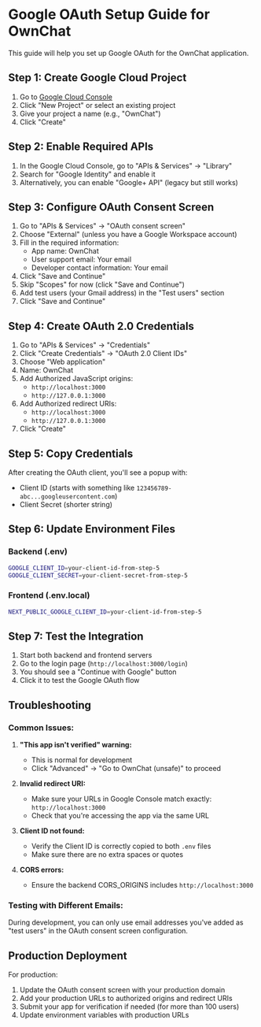 # Google OAuth Setup Guide for OwnChat

This guide will help you set up Google OAuth for the OwnChat application.

## Step 1: Create Google Cloud Project

1. Go to [Google Cloud Console](https://console.cloud.google.com/)
2. Click "New Project" or select an existing project
3. Give your project a name (e.g., "OwnChat")
4. Click "Create"

## Step 2: Enable Required APIs

1. In the Google Cloud Console, go to "APIs & Services" → "Library"
2. Search for "Google Identity" and enable it
3. Alternatively, you can enable "Google+ API" (legacy but still works)

## Step 3: Configure OAuth Consent Screen

1. Go to "APIs & Services" → "OAuth consent screen"
2. Choose "External" (unless you have a Google Workspace account)
3. Fill in the required information:
   - App name: OwnChat
   - User support email: Your email
   - Developer contact information: Your email
4. Click "Save and Continue"
5. Skip "Scopes" for now (click "Save and Continue")
6. Add test users (your Gmail address) in the "Test users" section
7. Click "Save and Continue"

## Step 4: Create OAuth 2.0 Credentials

1. Go to "APIs & Services" → "Credentials"
2. Click "Create Credentials" → "OAuth 2.0 Client IDs"
3. Choose "Web application"
4. Name: OwnChat
5. Add Authorized JavaScript origins:
   - `http://localhost:3000`
   - `http://127.0.0.1:3000`
6. Add Authorized redirect URIs:
   - `http://localhost:3000`
   - `http://127.0.0.1:3000`
7. Click "Create"

## Step 5: Copy Credentials

After creating the OAuth client, you'll see a popup with:
- Client ID (starts with something like `123456789-abc...googleusercontent.com`)
- Client Secret (shorter string)

## Step 6: Update Environment Files

### Backend (.env)
```bash
GOOGLE_CLIENT_ID=your-client-id-from-step-5
GOOGLE_CLIENT_SECRET=your-client-secret-from-step-5
```

### Frontend (.env.local)
```bash
NEXT_PUBLIC_GOOGLE_CLIENT_ID=your-client-id-from-step-5
```

## Step 7: Test the Integration

1. Start both backend and frontend servers
2. Go to the login page (`http://localhost:3000/login`)
3. You should see a "Continue with Google" button
4. Click it to test the Google OAuth flow

## Troubleshooting

### Common Issues:

1. **"This app isn't verified" warning:**
   - This is normal for development
   - Click "Advanced" → "Go to OwnChat (unsafe)" to proceed

2. **Invalid redirect URI:**
   - Make sure your URLs in Google Console match exactly: `http://localhost:3000`
   - Check that you're accessing the app via the same URL

3. **Client ID not found:**
   - Verify the Client ID is correctly copied to both `.env` files
   - Make sure there are no extra spaces or quotes

4. **CORS errors:**
   - Ensure the backend CORS_ORIGINS includes `http://localhost:3000`

### Testing with Different Emails:

During development, you can only use email addresses you've added as "test users" in the OAuth consent screen configuration.

## Production Deployment

For production:
1. Update the OAuth consent screen with your production domain
2. Add your production URLs to authorized origins and redirect URIs
3. Submit your app for verification if needed (for more than 100 users)
4. Update environment variables with production URLs
